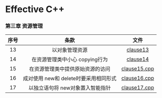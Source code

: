 # Effective C++  
### 第三章 资源管理 
| 序号 |  条款  | 文件  |
| :---:|  :---:  | :---:  |
|  13  | 以对象管理资源 | [clause13](clause13.cpp) |
|  14  | 在资源管理类中小心 copying行为 | [clause14](clause14.cpp) |
|  15  | 在资源管理类中提供原始资源的访问 | [clause15.cpp](clause15.cpp) |
|  16  | 成对使用 new和 delete时要采用相同形式 | [clause16.cpp](clause16.cpp) |
|  17  | 以独立语句将 new对象置入智能指针 | [clause17.cpp](clause17.cpp) |